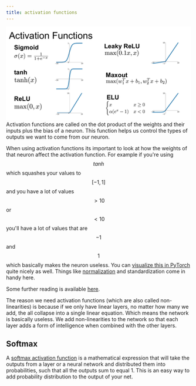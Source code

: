 ```yaml
---
title: activation functions
---
```


![](./activation_functions.png "Image showing common activation functions")
Activation functions are called on the dot product of the weights and their inputs plus the bias of a neuron. This function helps us control the types of outputs we want to come from our neuron.

When using activation functions its important to look at how the weights of that neuron affect the activation function. For example if you're using $$tanh$$ which squashes your values to $$[-1,1]$$ and you have a lot of values $$>10$$ or $$<10$$ you'll have a lot of values that are $$-1$$ and $$1$$ which basically makes the neuron useless. You can [visualize this in PyTorch](../pytorch#visualize-activations) quite nicely as well. Things like [normalization](./normalization.md) and standardization come in handy here.

Some further reading is available [here](https://arxiv.org/abs/1502.01852).

The reason we need activation functions (which are also called non-linearities) is because if we only have linear layers, no matter how many we add, the all collapse into a single linear equation. Which means the network is basically useless. We add non-linearities to the network so that each layer adds a form of intelligence when combined with the other layers.

## Softmax

A [softmax activation function](https://en.wikipedia.org/wiki/Softmax_function) is a mathematical expression that will take the outputs from a layer or a neural network and distributed them into probabilities, such that all the outputs sum to equal 1. This is an easy way to add probability distribution to the output of your net.
